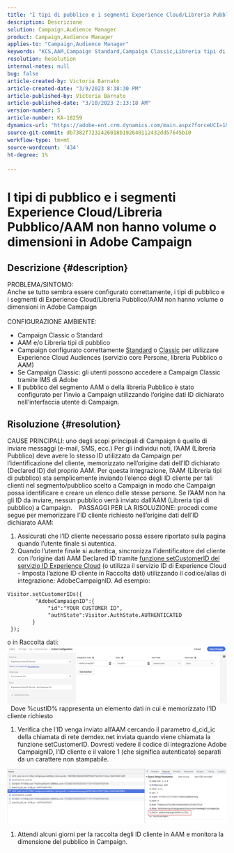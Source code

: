 ```yaml
---
title: "I tipi di pubblico e i segmenti Experience Cloud/Libreria Pubblico/AAM non hanno volume o dimensioni in Adobe Campaign"
description: Descrizione
solution: Campaign,Audience Manager
product: Campaign,Audience Manager
applies-to: "Campaign,Audience Manager"
keywords: "KCS,AAM,Campaign Standard,Campaign Classic,Libreria tipi di pubblico,Servizio core persone,Pubblico Experience Cloud"
resolution: Resolution
internal-notes: null
bug: false
article-created-by: Victoria Barnato
article-created-date: "3/9/2023 8:38:30 PM"
article-published-by: Victoria Barnato
article-published-date: "3/10/2023 2:13:18 AM"
version-number: 5
article-number: KA-18259
dynamics-url: "https://adobe-ent.crm.dynamics.com/main.aspx?forceUCI=1&pagetype=entityrecord&etn=knowledgearticle&id=f4d94156-babe-ed11-83ff-6045bd006d92"
source-git-commit: db7382f7232426018b192640112432dd57645b10
workflow-type: tm+mt
source-wordcount: '434'
ht-degree: 1%

---
```


# I tipi di pubblico e i segmenti Experience Cloud/Libreria Pubblico/AAM non hanno volume o dimensioni in Adobe Campaign

## Descrizione {#description}

PROBLEMA/SINTOMO:
<br>Anche se tutto sembra essere configurato correttamente, i tipi di pubblico e i segmenti di Experience Cloud/Libreria Pubblico/AAM non hanno volume o dimensioni in Adobe Campaign
<br> 
<br>CONFIGURAZIONE AMBIENTE:<br>
- Campaign Classic o Standard
- AAM e/o Libreria tipi di pubblico
- Campaign configurato correttamente [Standard](https://experienceleague.adobe.com/docs/campaign-standard/using/integrating-with-adobe-cloud/working-with-campaign-and-audience-manager-or-people-core-service/provisioning-and-configuring-integration-with-audience-manager-or-people-core-service.html?lang=en) o [Classic](https://experienceleague.adobe.com/docs/campaign-classic/using/integrating-with-adobe-experience-cloud/audience-sharing/configuring-shared-audiences-integration-in-adobe-campaign.html?lang=en) per utilizzare Experience Cloud Audiences (servizio core Persone, libreria Pubblico o AAM)
- Se Campaign Classic: gli utenti possono accedere a Campaign Classic tramite IMS di Adobe
- Il pubblico del segmento AAM o della libreria Pubblico è stato configurato per l’invio a Campaign utilizzando l’origine dati ID dichiarato nell’interfaccia utente di Campaign.



## Risoluzione {#resolution}


CAUSE PRINCIPALI: uno degli scopi principali di Campaign è quello di inviare messaggi (e-mail, SMS, ecc.) Per gli individui noti, l’AAM (Libreria Pubblico) deve avere lo stesso ID utilizzato da Campaign per l’identificazione del cliente, memorizzato nell’origine dati dell’ID dichiarato (Declared ID) del proprio AAM. Per questa integrazione, l’AAM (Libreria tipi di pubblico) sta semplicemente inviando l’elenco degli ID cliente per tali clienti nel segmento/pubblico scelto a Campaign in modo che Campaign possa identificare e creare un elenco delle stesse persone. Se l’AAM non ha gli ID da inviare, nessun pubblico verrà inviato dall’AAM (Libreria tipi di pubblico) a Campaign. 
 
PASSAGGI PER LA RISOLUZIONE: procedi come segue per memorizzare l’ID cliente richiesto nell’origine dati dell’ID dichiarato AAM:

1. Assicurati che l’ID cliente necessario possa essere riportato sulla pagina quando l’utente finale si autentica.
2. Quando l’utente finale si autentica, sincronizza l’identificatore del cliente con l’origine dati AAM Declared ID tramite [funzione setCustomerID del servizio ID Experience Cloud](https://experienceleague.adobe.com/docs/id-service/using/id-service-api/methods/setcustomerids.html?lang=en) (o utilizza il servizio ID di Experience Cloud - Imposta l’azione ID cliente in Raccolta dati) utilizzando il codice/alias di integrazione: AdobeCampaignID. Ad esempio:



```
Visitor.setCustomerIDs({
         "AdobeCampaignID":{ 
             "id":"YOUR CUSTOMER ID", 
             "authState":Visitor.AuthState.AUTHENTICATED 
        } 
 });
```


o in Raccolta dati:
![](assets/4e9305cf-76a5-ec11-983f-0022480b028f.png)
 
Dove %custID% rappresenta un elemento dati in cui è memorizzato l&#39;ID cliente richiesto



1. Verifica che l’ID venga inviato all’AAM cercando il parametro d_cid_ic della chiamata di rete demdex.net inviata quando viene chiamata la funzione setCustomerID. Dovresti vedere il codice di integrazione Adobe CampaignID, l’ID cliente e il valore 1 (che significa autenticato) separati da un carattere non stampabile.


![](assets/4f9305cf-76a5-ec11-983f-0022480b028f.png)

1. Attendi alcuni giorni per la raccolta degli ID cliente in AAM e monitora la dimensione del pubblico in Campaign.

